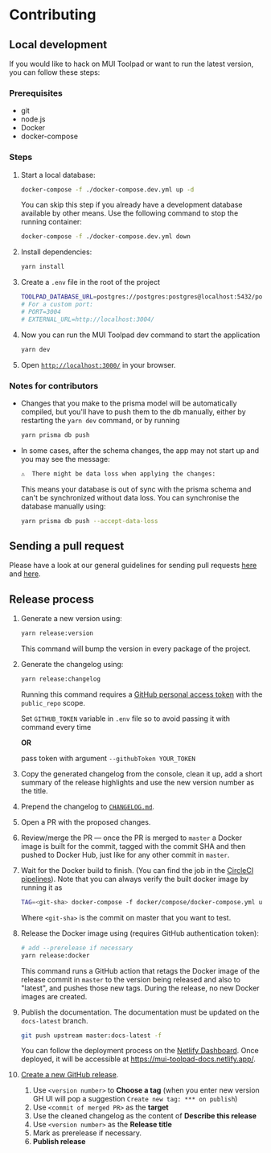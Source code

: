 # Contributing

## Local development

If you would like to hack on MUI Toolpad or want to run the latest version, you can follow these steps:

### Prerequisites

- git
- node.js
- Docker
- docker-compose

### Steps

1. Start a local database:

   ```sh
   docker-compose -f ./docker-compose.dev.yml up -d
   ```

   You can skip this step if you already have a development database available by other means. Use the following command to stop the running container:

   ```sh
   docker-compose -f ./docker-compose.dev.yml down
   ```

1. Install dependencies:

   ```sh
   yarn install
   ```

1. Create a `.env` file in the root of the project

   ```sh
   TOOLPAD_DATABASE_URL=postgres://postgres:postgres@localhost:5432/postgres
   # For a custom port:
   # PORT=3004
   # EXTERNAL_URL=http://localhost:3004/
   ```

1. Now you can run the MUI Toolpad dev command to start the application

   ```sh
   yarn dev
   ```

1. Open [`http://localhost:3000/`](http://localhost:3000/) in your browser.

### Notes for contributors

- Changes that you make to the prisma model will be automatically compiled, but you'll have to push them to the db manually, either by restarting the `yarn dev` command, or by running

  ```sh
  yarn prisma db push
  ```

- In some cases, after the schema changes, the app may not start up and you may see the message:

  ```sh
  ⚠️  There might be data loss when applying the changes:
  ```

  This means your database is out of sync with the prisma schema and can't be synchronized without data loss. You can synchronise the database manually using:

  ```sh
  yarn prisma db push --accept-data-loss
  ```

## Sending a pull request

Please have a look at our general guidelines for sending pull requests [here](https://mui-org.notion.site/GitHub-PRs-7112d03a6c4346168090b29a970c0154) and [here](https://github.com/mui/material-ui/blob/master/CONTRIBUTING.md#sending-a-pull-request).

## Release process

1. Generate a new version using:

   ```sh
   yarn release:version
   ```

   This command will bump the version in every package of the project.

1. Generate the changelog using:

   ```sh
   yarn release:changelog
   ```

   Running this command requires a [GitHub personal access token](https://docs.github.com/en/authentication/keeping-your-account-and-data-secure/creating-a-personal-access-token) with the `public_repo` scope.

   Set `GITHUB_TOKEN` variable in `.env` file so to avoid passing it with command every time

   **OR**

   pass token with argument `--githubToken YOUR_TOKEN`

1. Copy the generated changelog from the console, clean it up, add a short summary of the release highlights and use the new version number as the title.

1. Prepend the changelog to [`CHANGELOG.md`](./CHANGELOG.md).

1. Open a PR with the proposed changes.

1. Review/merge the PR — once the PR is merged to `master` a Docker image is built for the commit, tagged with the commit SHA and then pushed to Docker Hub, just like for any other commit in `master`.

1. Wait for the Docker build to finish. (You can find the job in the [CircleCI pipelines](https://app.circleci.com/pipelines/github/mui/mui-toolpad?branch=master)). Note that you can always verify the built docker image by running it as

   ```sh
   TAG=<git-sha> docker-compose -f docker/compose/docker-compose.yml up
   ```

   Where `<git-sha>` is the commit on master that you want to test.

1. Release the Docker image using (requires GitHub authentication token):

   ```sh
   # add --prerelease if necessary
   yarn release:docker
   ```

   This command runs a GitHub action that retags the Docker image of the release commit in `master` to the version being released and also to "latest", and pushes those new tags. During the release, no new Docker images are created.

1. Publish the documentation. The documentation must be updated on the `docs-latest` branch.

   ```sh
   git push upstream master:docs-latest -f
   ```

   You can follow the deployment process on the [Netlify Dashboard](https://app.netlify.com/sites/mui-toolpad-docs/deploys?filter=docs-latest). Once deployed, it will be accessible at https://mui-toolpad-docs.netlify.app/.

1. [Create a new GitHub release](https://github.com/mui/mui-toolpad/releases/new).
   1. Use `<version number>` to **Choose a tag** (when you enter new version GH UI will pop a suggestion `Create new tag: *** on publish`)
   1. Use `<commit of merged PR>` as the **target**
   1. Use the cleaned changelog as the content of **Describe this release**
   1. Use `<version number>` as the **Release title**
   1. Mark as prerelease if necessary.
   1. **Publish release**
